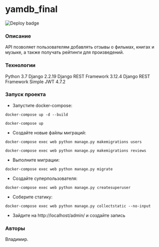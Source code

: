 # yamdb_final
![Deploy badge](https://github.com/belikrastr/yamdb_final/actions/workflows/yamdb_workflow.yml/badge.svg)
### Описание
API позволяет пользователям добавлять отзывы о фильмах, книгах и музыке, а также получать рейтинги для произведений.
### Технологии
Python 3.7
Django 2.2.19
Django REST Framework 3.12.4
Django REST Framework Simple JWT 4.7.2
### Запуск проекта 
- Запустите docker-compose:
```
docker-compose up -d --build
```
```
docker-compose up
```
- Создайте новые файлы миграций:
```
docker-compose exec web python manage.py makemigrations users
```
```
docker-compose exec web python manage.py makemigrations reviews
```
- Выполните миграции:
```
docker-compose exec web python manage.py migrate
```
- Создайте суперпользователя:
```
docker-compose exec web python manage.py createsuperuser
```
- Соберите статику:
```
docker-compose exec web python manage.py collectstatic --no-input
```
- Зайдите на http://localhost/admin/ и создайте запись
### Авторы
Владимир.
